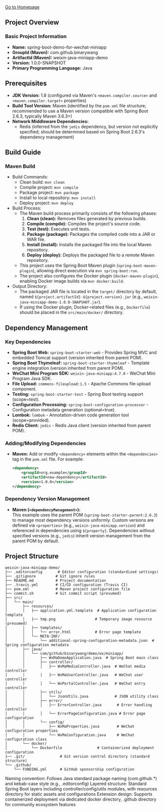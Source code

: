 [Go to Homepage](../README.md)

## Project Overview  
### Basic Project Information  
- **Name:** spring-boot-demo-for-wechat-miniapp  
- **GroupId (Maven):** com.github.binarywang  
- **ArtifactId (Maven):** weixin-java-miniapp-demo  
- **Version:** 1.0.0-SNAPSHOT  
- **Primary Programming Language:** Java  

## Prerequisites  
- **JDK Version:** 1.8 (configured via Maven's `<maven.compiler.source>` and `<maven.compiler.target>` properties)  
- **Build Tool Version:** Maven (identified by the `pom.xml` file structure; recommended to use a Maven version compatible with Spring Boot 2.6.3, typically Maven 3.6.3+)  
- **Network Middleware Dependencies:**  
  - Redis (inferred from the `jedis` dependency, but version not explicitly specified; should be determined based on Spring Boot 2.6.3's dependency management)  

## Build Guide  
### Maven Build  
- Build Commands:  
    - Clean build: `mvn clean`  
    - Compile project: `mvn compile`  
    - Package project: `mvn package`  
    - Install to local repository: `mvn install`  
    - Deploy project: `mvn deploy`  
- Build Process:  
    - The Maven build process primarily consists of the following phases:  
        1. **Clean (clean):** Removes files generated by previous builds.  
        2. **Compile (compile):** Compiles the project's source code.  
        3. **Test (test):** Executes unit tests.  
        4. **Package (package):** Packages the compiled code into a JAR or WAR file.  
        5. **Install (install):** Installs the packaged file into the local Maven repository.  
        6. **Deploy (deploy):** Deploys the packaged file to a remote Maven repository.  
    - This project uses the Spring Boot Maven plugin (`spring-boot-maven-plugin`), allowing direct execution via `mvn spring-boot:run`.  
    - The project also configures the Docker plugin (`docker-maven-plugin`), enabling Docker image builds via `mvn docker:build`.  
- Output Directory:  
    - The packaged JAR file is located in the `target/` directory by default, named `${project.artifactId}-${project.version}.jar` (e.g., `weixin-java-miniapp-demo-1.0.0-SNAPSHOT.jar`).  
    - If using the Docker plugin, Docker-related files (e.g., `Dockerfile`) should be placed in the `src/main/docker/` directory.  

## Dependency Management  
### Key Dependencies  
- **Spring Boot Web:** `spring-boot-starter-web` - Provides Spring MVC and embedded Tomcat support (version inherited from parent POM).  
- **Spring Boot Thymeleaf:** `spring-boot-starter-thymeleaf` - Template engine integration (version inherited from parent POM).  
- **WeChat Mini Program SDK:** `weixin-java-miniapp:4.7.0` - WeChat Mini Program Java SDK.  
- **File Upload:** `commons-fileupload:1.5` - Apache Commons file upload component.  
- **Testing:** `spring-boot-starter-test` - Spring Boot testing support (scope=test).  
- **Configuration Processing:** `spring-boot-configuration-processor` - Configuration metadata generation (optional=true).  
- **Lombok:** `lombok` - Annotation-driven code generation tool (scope=provided).  
- **Redis Client:** `jedis` - Redis Java client (version inherited from parent POM).  

### Adding/Modifying Dependencies  
- **Maven:** Add or modify `<dependency>` elements within the `<dependencies>` tag in the `pom.xml` file. For example:  
  ```xml  
  <dependency>  
      <groupId>org.example</groupId>  
      <artifactId>new-dependency</artifactId>  
      <version>1.0.0</version>  
  </dependency>  
  ```  

### Dependency Version Management  
- **Maven (`<dependencyManagement>`):**  
  This example uses the parent POM (`spring-boot-starter-parent:2.6.3`) to manage most dependency versions uniformly. Custom versions are defined via `<properties>` (e.g., `weixin-java-miniapp.version`) and referenced in dependencies using `${property}`. Dependencies without specified versions (e.g., `jedis`) inherit version management from the parent POM by default.

## Project Structure

```text
weixin-java-miniapp-demo/
├── .editorconfig       # Editor configuration (standardized settings)
├── .gitignore         # Git ignore rules
├── README.md          # Project documentation
├── .travis.yml        # CI/CD configuration (Travis CI)
├── pom.xml            # Maven project configuration file
├── commit.sh          # Git commit script (presumed)
├── src/
│   └── main/
│       ├── resources/
│       │   ├── application.yml.template  # Application configuration template
│       │   ├── tmp.png                  # Temporary image resource (presumed)
│       │   ├── templates/
│       │   │   └── error.html           # Error page template
│       │   └── META-INF/
│       │       └── additional-spring-configuration-metadata.json  # Spring configuration metadata
│       ├── java/
│       │   └── com/github/binarywang/demo/wx/miniapp/
│       │       ├── WxMaDemoApplication.java  # Spring Boot main class
│       │       ├── controller/
│       │       │   ├── WxMaMediaController.java  # WeChat media controller
│       │       │   ├── WxMaUserController.java   # WeChat user controller
│       │       │   └── WxPortalController.java   # WeChat entry controller
│       │       ├── utils/
│       │       │   └── JsonUtils.java            # JSON utility class
│       │       ├── error/
│       │       │   ├── ErrorController.java       # Error handling controller
│       │       │   └── ErrorPageConfiguration.java # Error page configuration
│       │       └── config/
│       │           ├── WxMaProperties.java        # WeChat configuration properties
│       │           └── WxMaConfiguration.java     # WeChat configuration class
│       └── docker/
│           └── Dockerfile                # Containerized deployment configuration
├── .git/                # Git version control directory (standard structure)
└── .github/
    └── FUNDING.yml      # GitHub sponsorship configuration
```

Naming convention: Follows Java standard package naming (com.github.*) and kebab-case style (e.g., .editorconfig)
Layered structure: Standard Spring Boot layers including controller/config/utils modules, with resources directory for static assets and configurations
Extension design: Supports containerized deployment via dedicated docker directory, .github directory for community ecosystem features